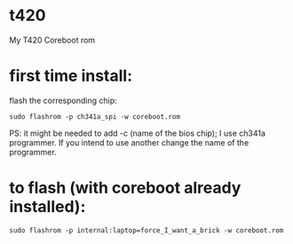 # t420
 My T420 Coreboot rom

first time install:
===================

flash the corresponding chip:

`sudo flashrom -p ch341a_spi -w coreboot.rom`

PS: it might be needed to add -c (name of the bios chip); I use ch341a programmer. If you intend to use another change the name of the programmer.

to flash (with coreboot already installed):
==========================================

`sudo flashrom -p internal:laptop=force_I_want_a_brick -w coreboot.rom `
